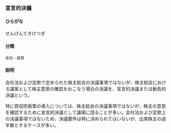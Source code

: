 <div style="display:none;">

## [あ行](securities-terms?id=あ行)
## [か行](securities-terms?id=か行)
## [さ行](securities-terms?id=さ行)

</div>

### 宣言的決議

#### ひらがな

せんげんてきけつぎ

#### 分類

`会社・経営`

#### 説明

会社法および定款で定められた株主総会の決議事項ではないが、株主総会における議案として株主意思の確認をおこなう場合の決議を、宣言的決議または勧告的決議という。
 
特に買収防衛策の導入については、株主総会の決議事項ではないが、株主の意思を確認するために宣言的決議として議場に諮ることが多い。会社法および定款上の決議事項ではないため、決議要件は特に決められてはいないが、出席株主の過半数とするケースが多い。

<div style="display:none;">

## [た行](securities-terms?id=た行)
## [な行](securities-terms?id=な行)
## [は行](securities-terms?id=は行)
## [ま行](securities-terms?id=ま行)
## [や行](securities-terms?id=や行)
## [ら行](securities-terms?id=ら行)
## [わ行](securities-terms?id=わ行)
## [英数字・記号](securities-terms?id=英数字・記号)

</div>

